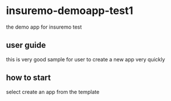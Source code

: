 # insuremo-demoapp-test1
  the demo app for insuremo test
## user guide
  this is very good sample for user to create a new app very quickly
## how to start
  select create an app from the template 
